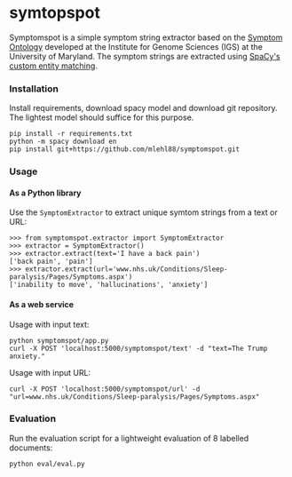 # symtopspot
Symptomspot is a simple symptom string extractor based on the [Symptom 
Ontology](http://symptomontologywiki.igs.umaryland.edu/mediawiki/index.php/Main_Page) 
developed at the Institute for Genome Sciences (IGS) at the University of Maryland. 
The symptom strings are extracted using [SpaCy's custom entity matching](https://spacy.io/docs/usage/rule-based-matching).

### Installation
Install requirements, download spacy model and download git repository. 
The lightest model should suffice for this purpose.
```
pip install -r requirements.txt
python -m spacy download en
pip install git+https://github.com/mlehl88/symptomspot.git
```

### Usage

#### As a Python library
Use the `SymptomExtractor` to extract unique symtom strings from a text or URL:
```
>>> from symptomspot.extractor import SymptomExtractor
>>> extractor = SymptomExtractor()
>>> extractor.extract(text='I have a back pain')
['back pain', 'pain']
>>> extractor.extract(url='www.nhs.uk/Conditions/Sleep-paralysis/Pages/Symptoms.aspx')
['inability to move', 'hallucinations', 'anxiety']
```

#### As a web service

Usage with input text:

```
python symptomspot/app.py
curl -X POST 'localhost:5000/symptomspot/text' -d "text=The Trump anxiety."
```

Usage with input URL:

```
curl -X POST 'localhost:5000/symptomspot/url' -d "url=www.nhs.uk/Conditions/Sleep-paralysis/Pages/Symptoms.aspx"
```

### Evaluation

Run the evaluation script for a lightweight evaluation of 8 labelled documents:
```
python eval/eval.py
```
